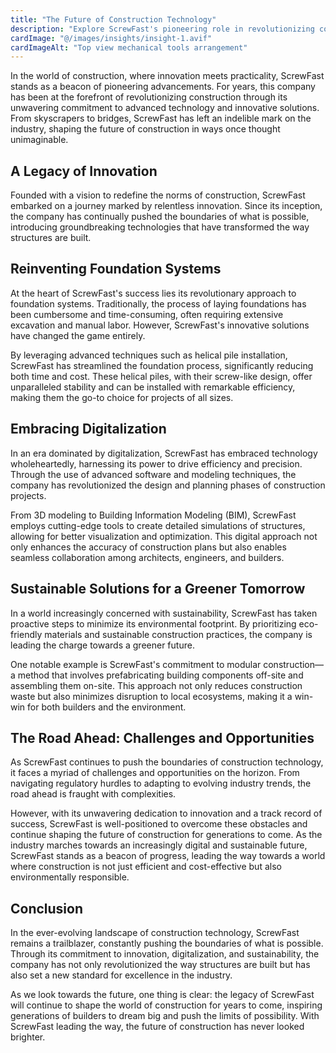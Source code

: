 ```yaml
---
title: "The Future of Construction Technology"
description: "Explore ScrewFast's pioneering role in revolutionizing construction through advanced technology and innovative solutions."
cardImage: "@/images/insights/insight-1.avif"
cardImageAlt: "Top view mechanical tools arrangement"
---
```


In the world of construction, where innovation meets practicality, ScrewFast stands as a beacon of pioneering advancements. For years, this company has been at the forefront of revolutionizing construction through its unwavering commitment to advanced technology and innovative solutions. From skyscrapers to bridges, ScrewFast has left an indelible mark on the industry, shaping the future of construction in ways once thought unimaginable.

## A Legacy of Innovation

Founded with a vision to redefine the norms of construction, ScrewFast embarked on a journey marked by relentless innovation. Since its inception, the company has continually pushed the boundaries of what is possible, introducing groundbreaking technologies that have transformed the way structures are built.

## Reinventing Foundation Systems

At the heart of ScrewFast's success lies its revolutionary approach to foundation systems. Traditionally, the process of laying foundations has been cumbersome and time-consuming, often requiring extensive excavation and manual labor. However, ScrewFast's innovative solutions have changed the game entirely.

By leveraging advanced techniques such as helical pile installation, ScrewFast has streamlined the foundation process, significantly reducing both time and cost. These helical piles, with their screw-like design, offer unparalleled stability and can be installed with remarkable efficiency, making them the go-to choice for projects of all sizes.

## Embracing Digitalization

In an era dominated by digitalization, ScrewFast has embraced technology wholeheartedly, harnessing its power to drive efficiency and precision. Through the use of advanced software and modeling techniques, the company has revolutionized the design and planning phases of construction projects.

From 3D modeling to Building Information Modeling (BIM), ScrewFast employs cutting-edge tools to create detailed simulations of structures, allowing for better visualization and optimization. This digital approach not only enhances the accuracy of construction plans but also enables seamless collaboration among architects, engineers, and builders.

## Sustainable Solutions for a Greener Tomorrow

In a world increasingly concerned with sustainability, ScrewFast has taken proactive steps to minimize its environmental footprint. By prioritizing eco-friendly materials and sustainable construction practices, the company is leading the charge towards a greener future.

One notable example is ScrewFast's commitment to modular construction—a method that involves prefabricating building components off-site and assembling them on-site. This approach not only reduces construction waste but also minimizes disruption to local ecosystems, making it a win-win for both builders and the environment.

## The Road Ahead: Challenges and Opportunities

As ScrewFast continues to push the boundaries of construction technology, it faces a myriad of challenges and opportunities on the horizon. From navigating regulatory hurdles to adapting to evolving industry trends, the road ahead is fraught with complexities.

However, with its unwavering dedication to innovation and a track record of success, ScrewFast is well-positioned to overcome these obstacles and continue shaping the future of construction for generations to come. As the industry marches towards an increasingly digital and sustainable future, ScrewFast stands as a beacon of progress, leading the way towards a world where construction is not just efficient and cost-effective but also environmentally responsible.

## Conclusion

In the ever-evolving landscape of construction technology, ScrewFast remains a trailblazer, constantly pushing the boundaries of what is possible. Through its commitment to innovation, digitalization, and sustainability, the company has not only revolutionized the way structures are built but has also set a new standard for excellence in the industry.

As we look towards the future, one thing is clear: the legacy of ScrewFast will continue to shape the world of construction for years to come, inspiring generations of builders to dream big and push the limits of possibility. With ScrewFast leading the way, the future of construction has never looked brighter.
